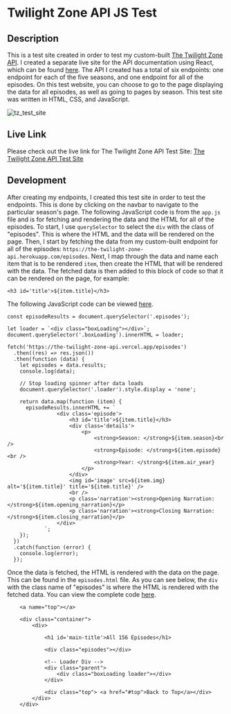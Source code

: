 # Twilight Zone API JS Test

## Description

This is a test site created in order to test my custom-built [The Twilight Zone API](https://github.com/answebdev/twilight-zone-api "The Twilight Zone API"). I created a separate live site for the API documentation using React, which can be found [here](https://thetwilightzoneapi.netlify.app/ "The Twilight Zone API"). The API I created has a total of six endpoints: one endpoint for each of the five seasons, and one endpoint for all of the episodes. On this test website, you can choose to go to the page displaying the data for all episodes, as well as going to pages by season. This test site was written in HTML, CSS, and JavaScript.

![tz_test_site](https://user-images.githubusercontent.com/36783010/166586942-75479252-a18f-461a-bb07-a99a5cfb67e1.jpg)

## Live Link

Please check out the live link for The Twilight Zone API Test Site: [The Twilight Zone API Test Site](https://answebdev.github.io/twilight-zone-api-js-test/index.html "The Twilight Zone API Test Site")

## Development

After creating my endpoints, I created this test site in order to test the endpoints. This is done by clicking on the navbar to navigate to the particular season's page. The following JavaScript code is from the `app.js` file and is for fetching and rendering the data and the HTML for all of the episodes. To start, I use `querySelector` to select the `div` with the class of "episodes". This is where the HTML and the data will be rendered on the page. Then, I start by fetching the data from my custom-built endpoint for all of the episodes: `https://the-twilight-zone-api.herokuapp.com/episodes`. Next, I map through the data and name each item that is to be rendered `item`, then create the HTML that will be rendered with the data. The fetched data is then added to this block of code so that it can be rendered on the page, for example:

`<h3 id='title'>${item.title}</h3>`

The following JavaScript code can be viewed [here](https://github.com/answebdev/twilight-zone-api-js-test/blob/master/app.js "Episodes Page JavaScript Code").

```
const episodeResults = document.querySelector('.episodes');

let loader = `<div class="boxLoading"></div>`;
document.querySelector('.boxLoading').innerHTML = loader;

fetch('https://the-twilight-zone-api.vercel.app/episodes')
  .then((res) => res.json())
  .then(function (data) {
    let episodes = data.results;
    console.log(data);

    // Stop loading spinner after data loads
    document.querySelector('.loader').style.display = 'none';

    return data.map(function (item) {
      episodeResults.innerHTML += `
                <div class='episode'>
                    <h3 id='title'>${item.title}</h3>
                    <div class='details'>
                        <p>
                            <strong>Season: </strong>${item.season}<br />
                            <strong>Episode: </strong>${item.episode}<br />
                            <strong>Year: </strong>${item.air_year}
                        </p>
                    </div>
                    <img id='image' src=${item.img} alt='${item.title}' title='${item.title}' />
                    <br />
                    <p class='narration'><strong>Opening Narration: </strong>${item.opening_narration}</p>
                    <p class='narration'><strong>Closing Narration: </strong>${item.closing_narration}</p>
                </div>
            `;
    });
  })
  .catch(function (error) {
    console.log(error);
  });
```


Once the data is fetched, the HTML is rendered with the data on the page. This can be found in the `episodes.html` file. As you can see below, the `div` with the class name of "episodes" is where the HTML is rendered with the fetched data. You can view the complete code [here](https://github.com/answebdev/twilight-zone-api-js-test/blob/master/episodes.html "Episodes Page Code").
```
    <a name="top"></a>

    <div class="container">
        <div>

            <h1 id='main-title'>All 156 Episodes</h1>

            <div class="episodes"></div>

            <!-- Loader Div -->
            <div class="parent">
                <div class="boxLoading loader"></div>
            </div>

            <div class="top"> <a href="#top">Back to Top</a></div>
        </div>
    </div>
```
